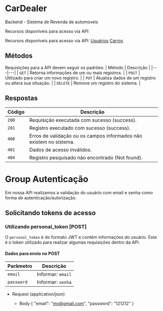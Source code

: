# CarDealer

Backend  - Sistema de Revenda de automoveis

Recursos disponíveis para acesso via API:


Recursos disponíveis para acesso via API:
 <a href="#usuario">Usuários</a> 
 <a href="#car">Carros</a> 


## Métodos
Requisições para a API devem seguir os padrões:
| Método | Descrição |
|---|---|
| `GET` | Retorna informações de um ou mais registros. |
| `POST` | Utilizado para criar um novo registro. |
| `PUT` | Atualiza dados de um registro ou altera sua situação. |
| `DELETE` | Remove um registro do sistema. |


## Respostas

| Código | Descrição |
|---|---|
| `200` | Requisição executada com sucesso (success).|
| `201` | Registro executado com sucesso (success).|
| `400` | Erros de validação ou os campos informados não existem no sistema.|
| `401` | Dados de acesso inválidos.|
| `404` | Registro pesquisado não encontrado (Not found).|


# Group Autenticação
Em nossa API realizamos a validação do usuário com email e senha  como forma de autenticação/autorização.

## Solicitando tokens de acesso

### Utilizando personal_token [POST]

O `personal_token` é do formato JWT e contém informações do usuário. Este é o token utilizado para realizar algumas requisições dentro da API.

#### Dados para envio no POST
| Parâmetro | Descrição |
|---|---|
| `email` | Informar: `email` |
| `password` |  Informar: `senha` |

+ Request (application/json)

    + Body
      {
  "email": "mv@gmail.com",
  "password": "121212"
}


